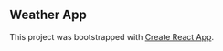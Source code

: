 ## Weather App

This project was bootstrapped with [Create React App](https://github.com/facebook/create-react-app).

